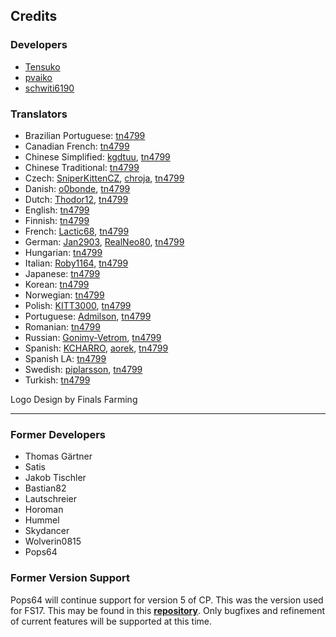 ## Credits
### Developers
* [Tensuko](https://github.com/Tensuko)
* [pvaiko](https://github.com/pvaiko)
* [schwiti6190](https://github.com/schwiti6190)

### Translators
* Brazilian Portuguese: [tn4799](https://github.com/tn4799)
* Canadian French: [tn4799](https://github.com/tn4799)
* Chinese Simplified: [kgdtuu](https://github.com/kgdtuu), [tn4799](https://github.com/tn4799)
* Chinese Traditional: [tn4799](https://github.com/tn4799)
* Czech: [SniperKittenCZ](https://github.com/SniperKittenCZ), [chroja](https://github.com/chroja), [tn4799](https://github.com/tn4799)
* Danish: [o0bonde](https://github.com/o0bonde), [tn4799](https://github.com/tn4799)
* Dutch: [Thodor12](https://github.com/Thodor12), [tn4799](https://github.com/tn4799)
* English: [tn4799](https://github.com/tn4799)
* Finnish: [tn4799](https://github.com/tn4799)
* French: [Lactic68](https://github.com/Lactic68), [tn4799](https://github.com/tn4799)
* German: [Jan2903](https://github.com/Jan2903), [RealNeo80](https://github.com/RealNeo80), [tn4799](https://github.com/tn4799)
* Hungarian: [tn4799](https://github.com/tn4799)
* Italian: [Roby1164](https://github.com/Roby1164), [tn4799](https://github.com/tn4799)
* Japanese: [tn4799](https://github.com/tn4799)
* Korean: [tn4799](https://github.com/tn4799)
* Norwegian: [tn4799](https://github.com/tn4799)
* Polish: [KITT3000](https://github.com/KITT3000), [tn4799](https://github.com/tn4799)
* Portuguese: [Admilson](https://github.com/Admilson), [tn4799](https://github.com/tn4799)
* Romanian: [tn4799](https://github.com/tn4799)
* Russian: [Gonimy-Vetrom](https://github.com/Gonimy-Vetrom), [tn4799](https://github.com/tn4799)
* Spanish: [KCHARRO](https://github.com/KCHARRO), [aorek](https://github.com/aorek), [tn4799](https://github.com/tn4799)
* Spanish LA: [tn4799](https://github.com/tn4799)
* Swedish: [piplarsson](https://github.com/piplarsson), [tn4799](https://github.com/tn4799)
* Turkish: [tn4799](https://github.com/tn4799)

Logo Design by Finals Farming

___

### Former Developers
* Thomas Gärtner
* Satis
* Jakob Tischler
* Bastian82
* Lautschreier
* Horoman
* Hummel
* Skydancer
* Wolverin0815
* Pops64

### Former Version Support
Pops64 will continue support for version 5 of CP. This was the version used for FS17. This may be found in this **[repository](https://github.com/pops64/courseplay)**. Only bugfixes and refinement of current features will be supported at this time.
